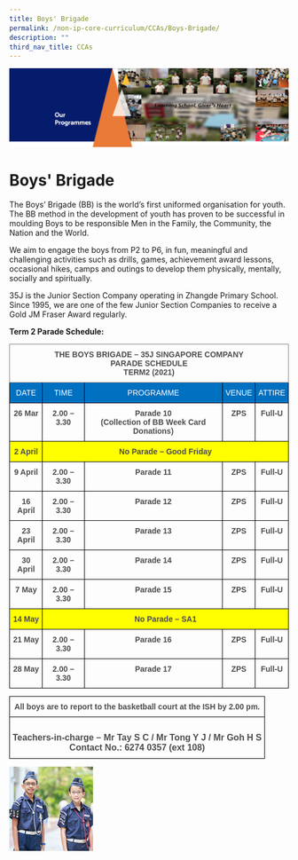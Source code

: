 ```yaml
---
title: Boys' Brigade
permalink: /non-ip-core-curriculum/CCAs/Boys-Brigade/
description: ""
third_nav_title: CCAs
---
```

![](/images/OurProgrammes1.png)

Boys' Brigade
=============

The Boys’ Brigade (BB) is the world’s first uniformed organisation for youth. The BB method in the development of youth has proven to be successful in moulding Boys to be responsible Men in the Family, the Community, the Nation and the World.  

  

We aim to engage the boys from P2 to P6, in fun, meaningful and challenging activities such as drills, games, achievement award lessons, occasional hikes, camps and outings to develop them physically, mentally, socially and spiritually.

  

35J is the Junior Section Company operating in Zhangde Primary School. Since 1995, we are one of the few Junior Section Companies to receive a Gold JM Fraser Award regularly.

  

<b>Term 2 Parade Schedule:</b>

<style type="text/css">
.tg  {border-collapse:collapse;border-spacing:0;}
.tg td{border-color:black;border-style:solid;border-width:1px;font-family:Arial, sans-serif;font-size:14px;
  overflow:hidden;padding:10px 5px;word-break:normal;}
.tg th{border-color:black;border-style:solid;border-width:1px;font-family:Arial, sans-serif;font-size:14px;
  font-weight:normal;overflow:hidden;padding:10px 5px;word-break:normal;}
.tg .tg-uv15{color:#4C4C4C;font-weight:bold;text-align:center;vertical-align:top}
.tg .tg-hv74{border-color:inherit;color:#4C4C4C;font-weight:bold;text-align:center;vertical-align:top}
.tg .tg-au9a{background-color:#0070C0;color:#FFF;text-align:center;vertical-align:top}
.tg .tg-665e{background-color:#FF0;color:#4C4C4C;font-weight:bold;text-align:center;vertical-align:top}
</style>
<table class="tg">
<thead>
  <tr>
    <th class="tg-hv74" colspan="5">THE BOYS BRIGADE – 35J SINGAPORE COMPANY<br>PARADE SCHEDULE<br>TERM2 (2021)</th>
  </tr>
</thead>
<tbody>
  <tr>
    <td class="tg-au9a"><span style="color:white">DATE</span></td>
    <td class="tg-au9a"><span style="color:white">TIME</span></td>
    <td class="tg-au9a"><span style="color:white">PROGRAMME</span></td>
    <td class="tg-au9a"><span style="color:white">VENUE</span></td>
    <td class="tg-au9a"><span style="color:white">ATTIRE</span></td>
  </tr>
  <tr>
    <td class="tg-uv15">26 Mar</td>
    <td class="tg-uv15">2.00 – 3.30</td>
    <td class="tg-uv15">Parade 10<br>(Collection of BB Week Card Donations)</td>
    <td class="tg-uv15">ZPS</td>
    <td class="tg-uv15">Full-U</td>
  </tr>
  <tr>
    <td class="tg-665e">2 April</td>
    <td class="tg-665e" colspan="4">No Parade – Good Friday</td>
  </tr>
  <tr>
    <td class="tg-uv15">9 April</td>
    <td class="tg-uv15">2.00 – 3.30</td>
    <td class="tg-uv15">Parade 11</td>
    <td class="tg-uv15">ZPS</td>
    <td class="tg-uv15">Full-U</td>
  </tr>
  <tr>
    <td class="tg-uv15">16 April</td>
    <td class="tg-uv15">2.00 – 3.30</td>
    <td class="tg-uv15">Parade 12</td>
    <td class="tg-uv15">ZPS</td>
    <td class="tg-uv15">Full-U</td>
  </tr>
  <tr>
    <td class="tg-uv15">23 April</td>
    <td class="tg-uv15">2.00 – 3.30</td>
    <td class="tg-uv15">Parade 13</td>
    <td class="tg-uv15">ZPS</td>
    <td class="tg-uv15">Full-U</td>
  </tr>
  <tr>
    <td class="tg-uv15">30 April</td>
    <td class="tg-uv15">2.00 – 3.30</td>
    <td class="tg-uv15">Parade 14</td>
    <td class="tg-uv15">ZPS</td>
    <td class="tg-uv15">Full-U</td>
  </tr>
  <tr>
    <td class="tg-uv15">7 May</td>
    <td class="tg-uv15">2.00 – 3.30</td>
    <td class="tg-uv15">Parade 15</td>
    <td class="tg-uv15">ZPS</td>
    <td class="tg-uv15">Full-U</td>
  </tr>
  <tr>
    <td class="tg-665e">14 May</td>
    <td class="tg-665e" colspan="4">No Parade – SA1</td>
  </tr>
  <tr>
    <td class="tg-uv15">21 May</td>
    <td class="tg-uv15">2.00 – 3.30</td>
    <td class="tg-uv15">Parade 16</td>
    <td class="tg-uv15">ZPS</td>
    <td class="tg-uv15">Full-U</td>
  </tr>
  <tr>
    <td class="tg-uv15">28 May</td>
    <td class="tg-uv15">2.00 – 3.30</td>
    <td class="tg-uv15">Parade 17</td>
    <td class="tg-uv15">ZPS</td>
    <td class="tg-uv15">Full-U</td>
  </tr>
</tbody>
</table>

<style type="text/css">
.tg  {border-collapse:collapse;border-spacing:0;}
.tg td{border-color:black;border-style:solid;border-width:1px;font-family:Arial, sans-serif;font-size:14px;
  overflow:hidden;padding:10px 5px;word-break:normal;}
.tg th{border-color:black;border-style:solid;border-width:1px;font-family:Arial, sans-serif;font-size:14px;
  font-weight:normal;overflow:hidden;padding:10px 5px;word-break:normal;}
.tg .tg-uv15{color:#4C4C4C;font-weight:bold;text-align:center;vertical-align:top}
.tg .tg-g3tj{color:#4C4C4C;font-size:16px;font-weight:bold;text-align:center;vertical-align:top}
</style>
<table class="tg">
<thead>
  <tr>
    <th class="tg-uv15" colspan="5">All boys are to report to the basketball court at the ISH by 2.00 pm.</th>
  </tr>
</thead>
<tbody>
  <tr>
    <td class="tg-g3tj" colspan="5"> <br>Teachers-in-charge – Mr Tay S C / Mr Tong Y J / Mr Goh H S <br>Contact No.:  6274 0357 (ext 108)</td>
  </tr>
</tbody>
</table>

<img src="/images/Boys%20Brigade.jpg" style="width:30%">
